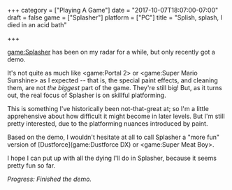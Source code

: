 +++
category = ["Playing A Game"]
date = "2017-10-07T18:07:00-07:00"
draft = false
game = ["Splasher"]
platform = ["PC"]
title = "Splish, splash, I died in an acid bath"

+++

<game:Splasher> has been on my radar for a while, but only recently got a demo.

It's not quite as much like <game:Portal 2> or <game:Super Mario Sunshine> as I expected -- that is, the special paint effects, and cleaning them, are not <i>the biggest</i> part of the game.  They're still big!  But, as it turns out, the real focus of Splasher is on skillful platforming.

This is something I've historically been not-that-great at; so I'm a little apprehensive about how difficult it might become in later levels.  But I'm still pretty interested, due to the platforming nuances introduced by paint.

Based on the demo, I wouldn't hesitate at all to call Splasher a "more fun" version of [Dustforce](game:Dustforce DX) or <game:Super Meat Boy>.

I hope I can put up with all the dying I'll do in Splasher, because it seems pretty fun so far.

<i>Progress: Finished the demo.</i>

